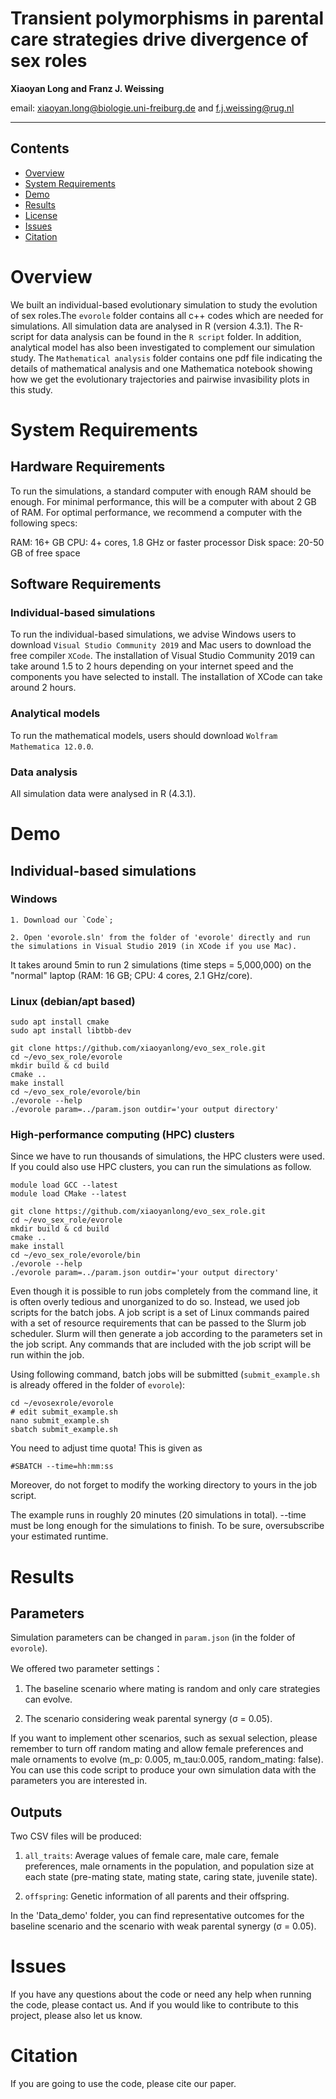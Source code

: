 # Transient polymorphisms in parental care strategies drive divergence of sex roles

**Xiaoyan Long and Franz J. Weissing**

email: xiaoyan.long@biologie.uni-freiburg.de and f.j.weissing@rug.nl

---

## Contents

- [Overview](#overview)
- [System Requirements](#system-requirements)
- [Demo](#demo)
- [Results](#results)
- [License](./LICENSE)
- [Issues](#issues)
- [Citation](#citation)



# Overview

We built an individual-based evolutionary simulation to study the evolution of sex roles.The `evorole` folder contains all c++ codes which are needed for simulations. All simulation data are analysed in R (version 4.3.1). The R-script for data analysis can be found in the `R script` folder. In addition, analytical model has also been investigated to complement our simulation study. The `Mathematical analysis` folder contains one pdf file indicating the details of mathematical analysis and one Mathematica notebook showing how we get the evolutionary trajectories and pairwise invasibility plots in this study. 


# System Requirements

## Hardware Requirements

To run the simulations, a standard computer with enough RAM should be enough. For minimal performance, this will be a computer with about 2 GB of RAM. For optimal performance, we recommend a computer with the following specs:

RAM: 16+ GB
CPU: 4+ cores, 1.8 GHz or faster processor
Disk space: 20-50 GB of free space

## Software Requirements

### Individual-based simulations

To run the individual-based simulations, we advise Windows users to download `Visual Studio Community 2019` and Mac users to download the free compiler `XCode`.
The installation of Visual Studio Community 2019 can take around 1.5 to 2 hours depending on your internet speed and the components you have selected to install.
The installation of XCode can take around 2 hours. 

### Analytical models

To run the mathematical models, users should download `Wolfram Mathematica 12.0.0`.

### Data analysis
All simulation data were analysed in R (4.3.1).


# Demo

## Individual-based simulations

### Windows

```
1. Download our `Code`;

2. Open 'evorole.sln' from the folder of 'evorole' directly and run the simulations in Visual Studio 2019 (in XCode if you use Mac).
```
It takes around 5min to run 2 simulations (time steps = 5,000,000) 
on the "normal" laptop (RAM: 16 GB; CPU: 4 cores, 2.1 GHz/core).

### Linux (debian/apt based)

```
sudo apt install cmake
sudo apt install libtbb-dev

git clone https://github.com/xiaoyanlong/evo_sex_role.git
cd ~/evo_sex_role/evorole
mkdir build & cd build
cmake ..
make install
cd ~/evo_sex_role/evorole/bin
./evorole --help
./evorole param=../param.json outdir='your output directory'
```
### High-performance computing (HPC) clusters

Since we have to run thousands of simulations, the HPC clusters were used. If you could also use HPC clusters, you can run the simulations as follow.

```
module load GCC --latest
module load CMake --latest

git clone https://github.com/xiaoyanlong/evo_sex_role.git
cd ~/evo_sex_role/evorole
mkdir build & cd build
cmake ..
make install
cd ~/evo_sex_role/evorole/bin
./evorole --help
./evorole param=../param.json outdir='your output directory'
```

Even though it is possible to run jobs completely from the command line, it is often overly tedious and unorganized to do so. Instead, we used job scripts for the batch jobs. A job script is a set of Linux commands paired with a set of resource requirements that can be passed to the Slurm job scheduler. Slurm will then generate a job according to the parameters set in the job script. Any commands that are included with the job script will be run within the job.

Using following command, batch jobs will be submitted (`submit_example.sh` is already offered in the folder of `evorole`):

```
cd ~/evosexrole/evorole
# edit submit_example.sh
nano submit_example.sh
sbatch submit_example.sh
```

You need to adjust time quota! This is given as

```
#SBATCH --time=hh:mm:ss
```

Moreover, do not forget to modify the working directory to yours in the job script.

The example runs in roughly 20 minutes (20 simulations in total). --time must be long enough for the simulations to finish. To be sure, oversubscribe your estimated runtime.

# Results

## Parameters

Simulation parameters can be changed in `param.json` (in the folder of `evorole`).

We offered two parameter settings：

1. The baseline scenario where mating is random and only care strategies can evolve.

2. The scenario considering weak parental synergy (σ = 0.05).

If you want to implement other scenarios, such as sexual selection, please remember to turn off random mating and allow female preferences and male ornaments to evolve (m_p: 0.005, m_tau:0.005, random_mating: false). You can use this code script to produce your own simulation data with the parameters you are interested in.

## Outputs

Two CSV files will be produced: 

1. `all_traits`: Average values of female care, male care, female preferences, male ornaments in the population, and population size at each state (pre-mating state, mating state, caring state, juvenile state).

2. `offspring`:  Genetic information of all parents and their offspring.

In the 'Data_demo' folder, you can find representative outcomes for the baseline scenario and the scenario with weak parental synergy (σ = 0.05).


# Issues

If you have any questions about the code or need any help when running the code, please contact us. And if you would like to contribute to this project, please also let us know.

# Citation

If you are going to use the code, please cite our paper.
